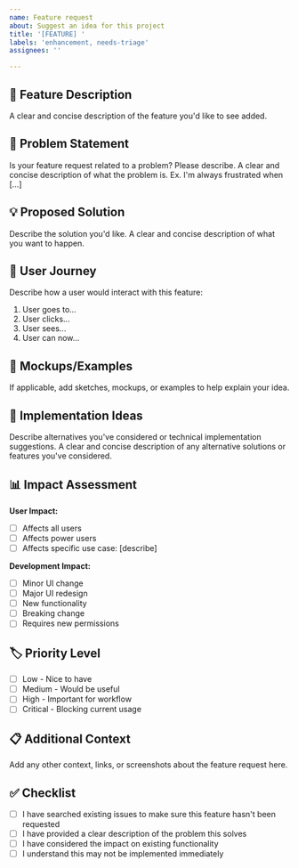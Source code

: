 ```yaml
---
name: Feature request
about: Suggest an idea for this project
title: '[FEATURE] '
labels: 'enhancement, needs-triage'
assignees: ''

---
```


## 🚀 Feature Description
A clear and concise description of the feature you'd like to see added.

## 🎯 Problem Statement
Is your feature request related to a problem? Please describe.
A clear and concise description of what the problem is. Ex. I'm always frustrated when [...]

## 💡 Proposed Solution
Describe the solution you'd like.
A clear and concise description of what you want to happen.

## 🔄 User Journey
Describe how a user would interact with this feature:
1. User goes to...
2. User clicks...
3. User sees...
4. User can now...

## 🎨 Mockups/Examples
If applicable, add sketches, mockups, or examples to help explain your idea.

## 🔧 Implementation Ideas
Describe alternatives you've considered or technical implementation suggestions.
A clear and concise description of any alternative solutions or features you've considered.

## 📊 Impact Assessment
**User Impact:**
- [ ] Affects all users
- [ ] Affects power users
- [ ] Affects specific use case: [describe]

**Development Impact:**
- [ ] Minor UI change
- [ ] Major UI redesign
- [ ] New functionality
- [ ] Breaking change
- [ ] Requires new permissions

## 🏷️ Priority Level
- [ ] Low - Nice to have
- [ ] Medium - Would be useful
- [ ] High - Important for workflow
- [ ] Critical - Blocking current usage

## 📋 Additional Context
Add any other context, links, or screenshots about the feature request here.

## ✅ Checklist
- [ ] I have searched existing issues to make sure this feature hasn't been requested
- [ ] I have provided a clear description of the problem this solves
- [ ] I have considered the impact on existing functionality
- [ ] I understand this may not be implemented immediately